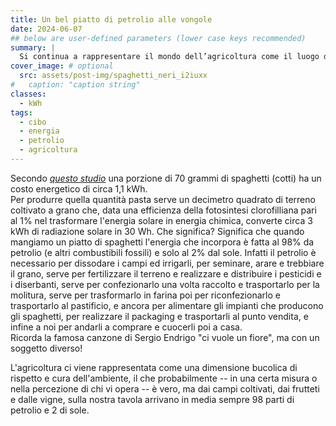 ```yaml
---
title: Un bel piatto di petrolio alle vongole
date: 2024-06-07
## below are user-defined parameters (lower case keys recommended)
summary: |
  Si continua a rappresentare il mondo dell’agricoltura come il luogo della cura dell’ambiente e del rispetto per la natura ed i cicli delle stagioni. Ma senza l’uso di enormi quantità di petrolio sarebbe molto diverso da come lo conosciamo.
cover_image: # optional
  src: assets/post-img/spaghetti_neri_i2iuxx
#   caption: "caption string"
classes:
  - kWh
tags:
  - cibo
  - energia
  - petrolio
  - agricoltura
---
```


Secondo [*questo studio*](https://www.researchgate.net/figure/Energy-use-during-the-life-cycle-of-one-portion-of-spaghetti-In-MJ-per-portion-according_fig1_242408078/download?_tp=eyJjb250ZXh0Ijp7ImZpcnN0UGFnZSI6Il9kaXJlY3QiLCJwYWdlIjoiX2RpcmVjdCJ9fQ) una porzione di 70 grammi di spaghetti (cotti) ha un costo energetico di circa 1,1 kWh.  
Per produrre quella quantità pasta serve un decimetro quadrato di terreno coltivato a grano che, data una efficienza della fotosintesi clorofilliana pari al 1% nel trasformare l'energia solare in energia chimica, converte circa 3 kWh di radiazione solare in 30 Wh. Che significa? Significa che quando mangiamo un piatto di spaghetti l'energia che incorpora è fatta al 98% da petrolio (e altri combustibili fossili) e solo al 2% dal sole. Infatti il petrolio è necessario per dissodare i campi ed irrigarli, per seminare, arare e trebbiare il grano, serve per fertilizzare il terreno e realizzare e distribuire i pesticidi e i diserbanti, serve per confezionarlo una volta raccolto e trasportarlo per la molitura, serve per trasformarlo in farina poi per riconfezionarlo e trasportarlo al pastificio, e ancora per alimentare gli impianti che producono gli spaghetti, per realizzare il packaging e trasportarli al punto vendita, e infine a noi per andarli a comprare e cuocerli poi a casa.  
Ricorda la famosa canzone di Sergio Endrigo "ci vuole un fiore", ma con un soggetto diverso!  

L'agricoltura ci viene rappresentata come una dimensione bucolica di rispetto e cura dell'ambiente, il che probabilmente -- in una certa misura o nella percezione di chi vi opera -- è vero, ma dai campi coltivati, dai frutteti e dalle vigne, sulla nostra tavola arrivano in media sempre 98 parti di petrolio e 2 di sole.


<!--
  created 2024-06-07 19:09:51.25583 +0200 CEST m=+0.036637168
-->
